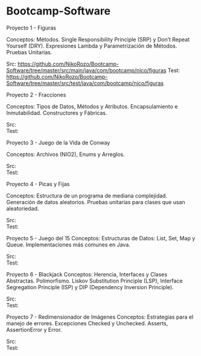 # Bootcamp-Software

Proyecto 1 - Figuras

Conceptos: Métodos. Single Responsibility Principle (SRP) y Don’t Repeat Yourself (DRY). Expresiones Lambda y Parametrización de Métodos. Pruebas Unitarias.

Src:  https://github.com/NikoRozo/Bootcamp-Software/tree/master/src/main/java/com/bootcamp/nico/figuras
Test: https://github.com/NikoRozo/Bootcamp-Software/tree/master/src/test/java/com/bootcamp/nico/figuras

Proyecto 2 - Fracciones

Conceptos: Tipos de Datos, Métodos y Atributos. Encapsulamiento e Inmutabilidad. Constructores y Fábricas.

Src:  
Test:

Proyecto 3 - Juego de la Vida de Conway

Conceptos: Archivos (NIO2), Enums y Arreglos.

Src:  
Test:

Proyecto 4 - Picas y Fijas

Conceptos: Estructura de un programa de mediana complejidad. Generación de datos aleatorios. Pruebas unitarias para clases que usan aleatoriedad.

Src:  
Test:

Proyecto 5 - Juego del 15
Conceptos: Estructuras de Datos: List, Set, Map y Queue. Implementaciones más comunes en Java.

Src:  
Test:

Proyecto 6 - Blackjack
Conceptos: Herencia, Interfaces y Clases Abstractas. Polimorfismo. Liskov Substitution Principle (LSP), Interface Segregation Principle (ISP) y DIP (Dependency Inversion Principle).

Src:  
Test:

Proyecto 7 - Redimensionador de Imágenes
Conceptos: Estrategias para el manejo de errores. Excepciones Checked y Unchecked. Asserts, AssertionError y Error.

Src:  
Test:
